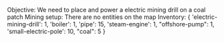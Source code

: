 Objective: We need to place and power a electric mining drill on a coal patch
Mining setup: There are no entities on the map
Inventory: {
'electric-mining-drill': 1,
'boiler': 1,
'pipe': 15,
'steam-engine': 1,
"offshore-pump": 1,
'small-electric-pole': 10,
"coal": 5
}
